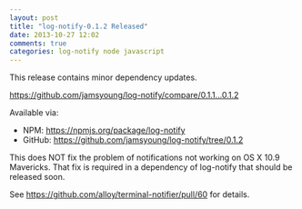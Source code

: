 ```yaml
---
layout: post
title: "log-notify-0.1.2 Released"
date: 2013-10-27 12:02
comments: true
categories: log-notify node javascript
---
```


This release contains minor dependency updates.

<https://github.com/jamsyoung/log-notify/compare/0.1.1...0.1.2>

Available via:

- NPM: <https://npmjs.org/package/log-notify>
- GitHub: <https://github.com/jamsyoung/log-notify/tree/0.1.2>

This does NOT fix the problem of notifications not working on OS X 10.9
Mavericks.  That fix is required in a dependency of log-notify that should
be released soon.

See <https://github.com/alloy/terminal-notifier/pull/60> for details.
